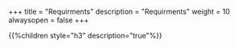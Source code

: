 +++
title = "Requirments"
description = "Requirments"
weight = 10
alwaysopen = false
+++

{{%children style="h3" description="true"%}}